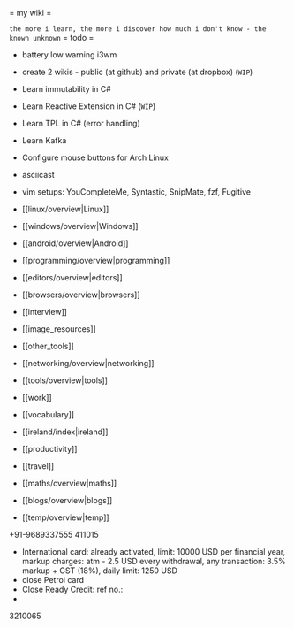 = my wiki =

`the more i learn, the more i discover how much i don't know - the known unknown`
= todo =
* battery low warning i3wm
* create 2 wikis - public (at github) and private (at dropbox) (`WIP`)
* Learn immutability in C#
* Learn Reactive Extension in C# (`WIP`)
* Learn TPL in C# (error handling)
* Learn Kafka
* Configure mouse buttons for Arch Linux
* asciicast
* vim setups: YouCompleteMe, Syntastic, SnipMate, fzf, Fugitive

* [[linux/overview|Linux]]
* [[windows/overview|Windows]]
* [[android/overview|Android]]
* [[programming/overview|programming]]
* [[editors/overview|editors]]
* [[browsers/overview|browsers]]
* [[interview]]
* [[image_resources]]
* [[other_tools]]
* [[networking/overview|networking]]
* [[tools/overview|tools]]
* [[work]]
* [[vocabulary]]
* [[ireland/index|ireland]]
* [[productivity]]
* [[travel]]
* [[maths/overview|maths]]
* [[blogs/overview|blogs]]

* [[temp/overview|temp]]


+91-9689337555
411015

- International card: already activated, limit: 10000 USD per financial year, markup charges: atm - 2.5 USD every withdrawal,
any transaction: 3.5% markup + GST (18%), daily limit: 1250 USD
- close Petrol card
- Close Ready Credit: ref no.:
-
3210065

